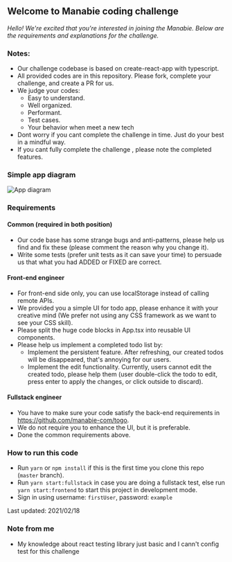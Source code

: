## Welcome to Manabie coding challenge

_Hello!_
_We're excited that you're interested in joining the Manabie. Below are the requirements and explanations for the challenge._

### Notes:

- Our challenge codebase is based on create-react-app with typescript.
- All provided codes are in this repository. Please fork, complete your challenge, and create a PR for us.
- We judge your codes:
  - Easy to understand.
  - Well organized.
  - Performant.
  - Test cases.
  - Your behavior when meet a new tech
- Dont worry if you cant complete the challenge in time. Just do your best in a mindful way.
- If you cant fully complete the challenge , please note the completed features.

### Simple app diagram

![App diagram](diagram.png)

### Requirements

#### Common (required in both position)

- Our code base has some strange bugs and anti-patterns, please help us find and fix these (please comment the reason why you change it).
- Write some tests (prefer unit tests as it can save your time) to persuade us that what you had ADDED or FIXED are correct.

#### Front-end engineer

- For front-end side only, you can use localStorage instead of calling remote APIs.
- We provided you a simple UI for todo app, please enhance it with your creative mind (We prefer not using any CSS framework as we want to see your CSS skill).
- Please split the huge code blocks in App.tsx into reusable UI components.
- Please help us implement a completed todo list by:
  - Implement the persistent feature. After refreshing, our created todos will be disappeared, that's annoying for our users.
  - Implement the edit functionality. Currently, users cannot edit the created todo, please help them (user double-click the todo to edit, press enter to apply the changes, or click outside to discard).

#### Fullstack engineer

- You have to make sure your code satisfy the back-end requirements in https://github.com/manabie-com/togo.
- We do not require you to enhance the UI, but it is preferable.
- Done the common requirements above.

### How to run this code

- Run `yarn` or `npm install` if this is the first time you clone this repo (`master` branch).
- Run `yarn start:fullstack` in case you are doing a fullstack test, else run `yarn start:frontend` to start this project in development mode.
- Sign in using username: `firstUser`, password: `example`

Last updated: 2021/02/18

### Note from me

- My knowledge about react testing library just basic and I cann't config test for this challenge
